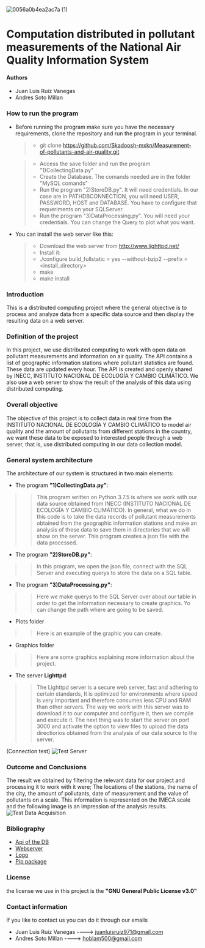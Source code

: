![0056a0b4ea2ac7a (1)](https://user-images.githubusercontent.com/38228291/76676594-6bd05700-65c5-11ea-8fc0-7490022b1886.jpg)

# Computation distributed in pollutant measurements of the National Air Quality Information System
#### Authors
- Juan Luis Ruiz Vanegas
- Andres Soto Millan

### How to run the program
- Before running the program make sure you have the necessary requirements, clone the repository and run the program in your terminal.

   >- git clone https://github.com/Skadoosh-mxkn/Measurement-of-pollutants-and-air-quality.git
   
   >- Access the save folder and run the program "1)CollectingData.py"
   >- Create the Database. The comands needed are in the folder "MySQL comands"
   >- Run the program "2)StoreDB.py". It will need credentials. In our case are in PATHDBCONNECTION, you will need USER, PASSWORD, HOST and DATABASE. You have to configure that requeriments on your SQLServer.
   >- Run the program "3)DataProcessing.py". You will need your credentials. You can change the Query to plot what you want.
   
- You can install the web server like this:
   >- Download the web server from http://www.lighttpd.net/
   >- Install it:
   >- ./configure build_fullstatic = yes --without-bzip2 --prefix = <install_directory>
   >- make
   >- make install
   
### Introduction
This is a distributed computing project where the general objective is to process and analyze data from a specific data source and then display the resulting data on a web server.

### Definition of the project

In this project, we use distributed computing to work with open data on pollutant measurements and information on air quality. The API contains a list of geographic information stations where pollutant statistics are found. These data are updated every hour. The API is created and openly shared by INECC, INSTITUTO NACIONAL DE ECOLOGÍA Y CAMBIO CLIMÁTICO. We also use a web server to show the result of the analysis of this data using distributed computing.

### Overall objective

The objective of this project is to collect data in real time from the INSTITUTO NACIONAL DE ECOLOGÍA Y CAMBIO CLIMÁTICO to model air quality and the amount of pollutants from different stations in the country, we want these data to be exposed to interested people through a web server, that is, use distributed computing in our data collection model.

### General system architecture
The architecture of our system is structured in two main elements:

 - The program **"1)CollectingData.py"**:
>> This program written on Python 3.7.5 is where we work with our data source obtained from INECC (INSTITUTO NACIONAL DE ECOLOGÍA Y CAMBIO CLIMÁTICO). In general, what we do in this code is to take the data records of pollutant measurements obtained from the geographic information stations and make an analysis of these data to save them in directories that we will show on the server. This program creates a json file with the data processed.
 - The program **"2)StoreDB.py"**:
>> In this program, we open the json file, connect with the SQL Server and executing querys to store the data on a SQL table.
- The program **"3)DataProcessing.py"**:
>> Here we make querys to the SQL Server over about our table in order to get the information necessary to create graphics. Yo can change the path where are going to be saved.
- Plots folder
>>Here is an example of the graphic you can create.

- Graphics folder
>> Here are some graphics explaining more information about the project.

- The server **Lighttpd**:
>> The Lighttpd server is a secure web server, fast and adhering to certain standards, It is optimized for environments where speed is very important and therefore consumes less CPU and RAM than other servers. The way we work with this server was to download it to our computer and configure it, then we compile and execute it. The next thing was to start the server on port 3000 and activate the option to view files to upload the data directiorios obtained from the analysis of our data source to the server.

(Connection test)
![Test Server](https://user-images.githubusercontent.com/38228291/76675975-6f60df80-65bf-11ea-846b-b1f3e46452c8.png)

### Outcome and Conclusions

The result we obtained by filtering the relevant data for our project and processing it to work with it were; The locations of the stations, the name of the city, the amount of pollutants, date of measurement and the value of pollutants on a scale. This information is represented on the IMECA scale and the following image is an impression of the analysis results.
![Test Data Acquisition](https://user-images.githubusercontent.com/38228291/76675986-88699080-65bf-11ea-883e-5aaca9077fc5.png)


### Bibliography
- [Api of the DB](https://datos.gob.mx/busca/dataset/mediciones-de-contaminantes-del-sistema-nacional-de-informacion-de-la-calidad-del-aire)
- [Webserver](http://www.lighttpd.net/)
- [Logo](https://www.redbubble.com/es/shop/yin+yang+del+drag%C3%B3n+stickers)
- [Pip package](https://pypi.org/project/pip/)

### License

the license we use in this project is the **"GNU General Public License v3.0"**

### Contact information

If you like to contact us you can do it through our emails

- Juan Luis Ruiz Vanegas ----> juanluisruiz971@gmail.com
- Andres Soto Millan ----> hoblam500@gmail.com

